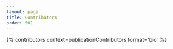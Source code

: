 ```yaml
---
layout: page
title: Contributors
order: 501
---
```


{% contributors context=publicationContributors format='bio' %}
